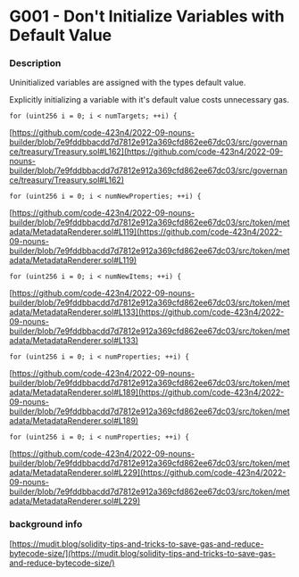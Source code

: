 # G001 - Don't Initialize Variables with Default Value

### Description

Uninitialized variables are assigned with the types default value.

Explicitly initializing a variable with it's default value costs unnecessary gas.

```solidity
for (uint256 i = 0; i < numTargets; ++i) {
```

[https://github.com/code-423n4/2022-09-nouns-builder/blob/7e9fddbbacdd7d7812e912a369cfd862ee67dc03/src/governance/treasury/Treasury.sol#L162](https://github.com/code-423n4/2022-09-nouns-builder/blob/7e9fddbbacdd7d7812e912a369cfd862ee67dc03/src/governance/treasury/Treasury.sol#L162)

```solidity
for (uint256 i = 0; i < numNewProperties; ++i) {
```

[https://github.com/code-423n4/2022-09-nouns-builder/blob/7e9fddbbacdd7d7812e912a369cfd862ee67dc03/src/token/metadata/MetadataRenderer.sol#L119](https://github.com/code-423n4/2022-09-nouns-builder/blob/7e9fddbbacdd7d7812e912a369cfd862ee67dc03/src/token/metadata/MetadataRenderer.sol#L119)

```solidity
for (uint256 i = 0; i < numNewItems; ++i) {
```

[https://github.com/code-423n4/2022-09-nouns-builder/blob/7e9fddbbacdd7d7812e912a369cfd862ee67dc03/src/token/metadata/MetadataRenderer.sol#L133](https://github.com/code-423n4/2022-09-nouns-builder/blob/7e9fddbbacdd7d7812e912a369cfd862ee67dc03/src/token/metadata/MetadataRenderer.sol#L133)

```solidity
for (uint256 i = 0; i < numProperties; ++i) {
```

[https://github.com/code-423n4/2022-09-nouns-builder/blob/7e9fddbbacdd7d7812e912a369cfd862ee67dc03/src/token/metadata/MetadataRenderer.sol#L189](https://github.com/code-423n4/2022-09-nouns-builder/blob/7e9fddbbacdd7d7812e912a369cfd862ee67dc03/src/token/metadata/MetadataRenderer.sol#L189)

```solidity
for (uint256 i = 0; i < numProperties; ++i) {
```

[https://github.com/code-423n4/2022-09-nouns-builder/blob/7e9fddbbacdd7d7812e912a369cfd862ee67dc03/src/token/metadata/MetadataRenderer.sol#L229](https://github.com/code-423n4/2022-09-nouns-builder/blob/7e9fddbbacdd7d7812e912a369cfd862ee67dc03/src/token/metadata/MetadataRenderer.sol#L229)

### background info

[https://mudit.blog/solidity-tips-and-tricks-to-save-gas-and-reduce-bytecode-size/](https://mudit.blog/solidity-tips-and-tricks-to-save-gas-and-reduce-bytecode-size/)